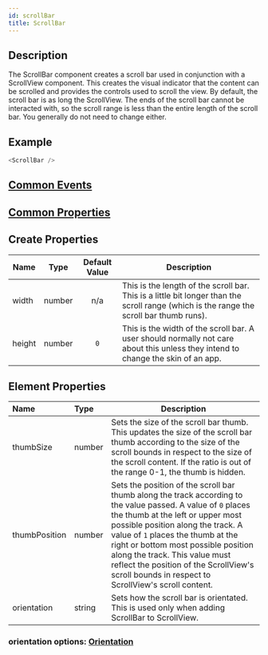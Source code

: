 ```yaml
---
id: scrollBar
title: ScrollBar
---
```

## Description
The ScrollBar component creates a scroll bar used in conjunction with a ScrollView component. This creates the visual indicator that the content can be scrolled and provides the controls used to scroll the view. By default, the scroll bar is as long the ScrollView. The ends of the scroll bar cannot be interacted with, so the scroll range is less than the entire length of the scroll bar. You generally do not need to change either.

## Example

```javascript
<ScrollBar />
```

## [Common Events](../types/Events.md)

## [Common Properties](../types/Properties.md)

## Create Properties

| Name   | Type   | Default Value | Description |
| ------ | ------ | :-----------: | ----------- |
| width  | number |      n/a      | This is the length of the scroll bar. This is a little bit longer than the scroll range (which is the range the scroll bar thumb runs). |
| height | number |      `0`      | This is the width of the scroll bar. A user should normally not care about this unless they intend to change the skin of an app. |

## Element Properties

| Name          | Type   | Description  |
| :------------ | :----- | ------------ |
| thumbSize     | number | Sets the size of the scroll bar thumb. This updates the size of the scroll bar thumb according to the size of the scroll bounds in respect to the size of the scroll content. If the ratio is out of the range 0-1, the thumb is hidden. |
| thumbPosition | number | Sets the position of the scroll bar thumb along the track according to the value passed. A value of `0` places the thumb at the left or upper most possible position along the track. A value of `1` places the thumb at the right or bottom most possible position along the track. This value must reflect the position of the ScrollView's scroll bounds in respect to ScrollView's scroll content. |
| orientation   | string | Sets how the scroll bar is orientated. This is used only when adding ScrollBar to ScrollView. |

### orientation options: [Orientation](../types/Orientation.md)
